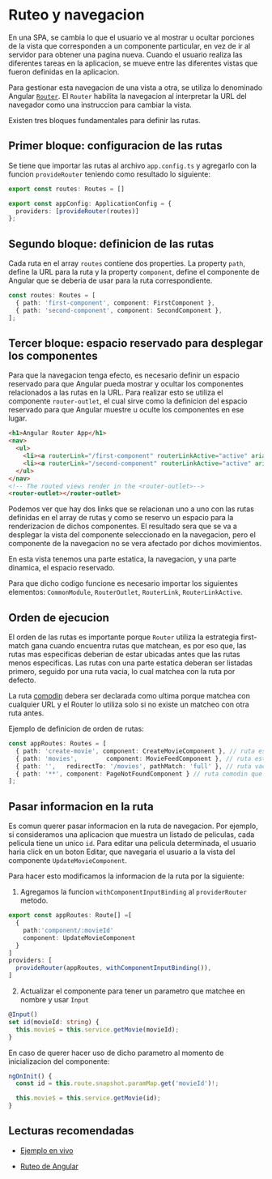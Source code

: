 # Ruteo y navegacion

En una SPA, se cambia lo que el usuario ve al mostrar u ocultar porciones de la vista que corresponden a un componente particular, en vez de ir al servidor para obtener una pagina nueva. Cuando el usuario realiza las diferentes tareas en la aplicacion, se mueve entre las diferentes vistas que fueron definidas en la aplicacion.

Para gestionar esta navegacion de una vista a otra, se utiliza lo denominado Angular [`Router`](https://v17.angular.io/api/router/Router). El `Router` habilita la navegacion al interpretar la URL del navegador como una instruccion para cambiar la vista.

Existen tres bloques fundamentales para definir las rutas.

## Primer bloque: configuracion de las rutas

Se tiene que importar las rutas al archivo `app.config.ts` y agregarlo con la funcion `provideRouter` teniendo como resultado lo siguiente:

```TypeScript
export const routes: Routes = []

export const appConfig: ApplicationConfig = {
  providers: [provideRouter(routes)]
};
```

## Segundo bloque: definicion de las rutas

Cada ruta en el array `routes` contiene dos properties. La property `path`, define la URL para la ruta y la property `component`, define el componente de Angular que se deberia de usar para la ruta correspondiente.

```TypeScript
const routes: Routes = [
  { path: 'first-component', component: FirstComponent },
  { path: 'second-component', component: SecondComponent },
];
```

## Tercer bloque: espacio reservado para desplegar los componentes

Para que la navegacion tenga efecto, es necesario definir un espacio reservado para que Angular pueda mostrar y ocultar los componentes relacionados a las rutas en la URL. Para realizar esto se utiliza el componente `router-outlet`, el cual sirve como la definicion del espacio reservado para que Angular muestre u oculte los componentes en ese lugar.

```HTML
<h1>Angular Router App</h1>
<nav>
  <ul>
    <li><a routerLink="/first-component" routerLinkActive="active" ariaCurrentWhenActive="page">First Component</a></li>
    <li><a routerLink="/second-component" routerLinkActive="active" ariaCurrentWhenActive="page">Second Component</a></li>
  </ul>
</nav>
<!-- The routed views render in the <router-outlet>-->
<router-outlet></router-outlet>
```

Podemos ver que hay dos links que se relacionan uno a uno con las rutas definidas en el array de rutas y como se reservo un espacio para la renderizacion de dichos componentes. El resultado sera que se va a desplegar la vista del componente seleccionado en la navegacion, pero el componente de la navegacion no se vera afectado por dichos movimientos.

En esta vista tenemos una parte estatica, la navegacion, y una parte dinamica, el espacio reservado.

Para que dicho codigo funcione es necesario importar los siguientes elementos: `CommonModule`, `RouterOutlet`, `RouterLink`, `RouterLinkActive`.

## Orden de ejecucion

El orden de las rutas es importante porque `Router` utiliza la estrategia first-match gana cuando encuentra rutas que matchean, es por eso que, las rutas mas especificas deberian de estar ubicadas antes que las rutas menos especificas. Las rutas con una parte estatica deberan ser listadas primero, seguido por una ruta vacia, lo cual matchea con la ruta por defecto.

La ruta [comodin](https://v17.angular.io/guide/router#setting-up-wildcard-routes) debera ser declarada como ultima porque matchea con cualquier URL y el Router lo utiliza solo si no existe un matcheo con otra ruta antes.

Ejemplo de definicion de orden de rutas:
```TypeScript
const appRoutes: Routes = [
  { path: 'create-movie', component: CreateMovieComponent }, // ruta estatica que matcha con la ruta: https://localhost:3000/create-movie
  { path: 'movies',        component: MovieFeedComponent }, // ruta estatica que matcha con la ruta: https://localhost:3000/movies
  { path: '',   redirectTo: '/movies', pathMatch: 'full' }, // ruta vacia que matchea con la ruta por defecto: https://localhost:3000/
  { path: '**', component: PageNotFoundComponent } // ruta comodin que matchea con cualquier ruta que no matchee con las anteriores
];
```

## Pasar informacion en la ruta

Es comun querer pasar informacion en la ruta de navegacion. Por ejemplo, si consideramos una aplicacion que muestra un listado de peliculas, cada pelicula tiene un unico `id`. Para editar una pelicula determinada, el usuario haria click en un boton Editar, que navegaria el usuario a la vista del componente `UpdateMovieComponent`.

Para hacer esto modificamos la informacion de la ruta por la siguiente:

1. Agregamos la funcion `withComponentInputBinding` al `providerRouter` metodo.

```TypeScript
export const appRoutes: Route[] =[
  {
    path:'component/:movieId'
    component: UpdateMovieComponent
  }
]
providers: [
  provideRouter(appRoutes, withComponentInputBinding()),
]
```

2. Actualizar el componente para tener un parametro que matchee en nombre y usar `Input`

```TypeScript
@Input()
set id(movieId: string) {
  this.movie$ = this.service.getMovie(movieId);
}
```

En caso de querer hacer uso de dicho parametro al momento de inicializacion del componente:

```TypeScript
ngOnInit() {
  const id = this.route.snapshot.paramMap.get('movieId')!;

  this.movie$ = this.service.getMovie(id);
}
```

## Lecturas recomendadas

- [Ejemplo en vivo](https://stackblitz.com/run?file=src/app/app-routing.module.ts)

- [Ruteo de Angular](https://v17.angular.io/guide/routing-overview)

